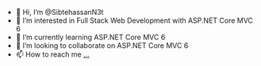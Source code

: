- 👋 Hi, I’m @SibtehassanN3t
- 👀 I’m interested in Full Stack Web Development with ASP.NET Core MVC 6 
- 🌱 I’m currently learning ASP.NET Core MVC 6
- 💞️ I’m looking to collaborate on ASP.NET Core MVC 6
- 📫 How to reach me [...](https://www.linkedin.com/in/i-am-shah/)

<!---
SibtehassanN3t/SibtehassanN3t is a ✨ special ✨ repository because its `README.md` (this file) appears on your GitHub profile.
You can click the Preview link to take a look at your changes.
--->
